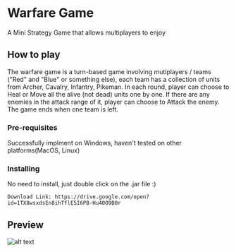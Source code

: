 # Warfare Game

A Mini Strategy Game that allows multiplayers to enjoy

## How to play

The warfare game is a turn-based game involving mutiplayers / teams ("Red" and "Blue" or something else), each team has a collection of units from Archer, Cavalry, Infantry, Pikeman. In each round, player can choose to Heal or Move all the alive (not dead) units one by one. If there are any enemies in the attack range of it, player can choose to Attack the enemy. The game ends when one team is left. 

### Pre-requisites


Successfully implment on Windows, haven't tested on other platforms(MacOS, Linux)


### Installing

No need to install, just double click on the .jar file :)

```
Download Link: https://drive.google.com/open?id=1TX8wsxdsEn8ihTflE5I6PB-Hu40O9B0r

```

## Preview
![alt text](https://user-images.githubusercontent.com/28923318/33528024-93267196-d895-11e7-93a4-6bed6d8b48ec.jpg)

